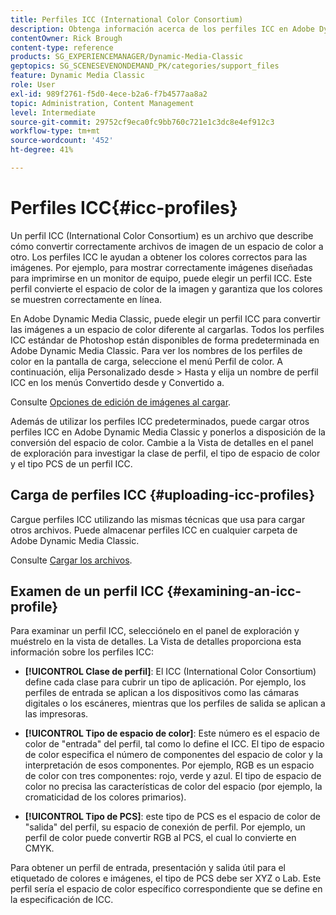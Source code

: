 ```yaml
---
title: Perfiles ICC (International Color Consortium)
description: Obtenga información acerca de los perfiles ICC en Adobe Dynamic Media Classic.
contentOwner: Rick Brough
content-type: reference
products: SG_EXPERIENCEMANAGER/Dynamic-Media-Classic
geptopics: SG_SCENESEVENONDEMAND_PK/categories/support_files
feature: Dynamic Media Classic
role: User
exl-id: 989f2761-f5d0-4ece-b2a6-f7b4577aa8a2
topic: Administration, Content Management
level: Intermediate
source-git-commit: 29752cf9eca0fc9bb760c721e1c3dc8e4ef912c3
workflow-type: tm+mt
source-wordcount: '452'
ht-degree: 41%

---
```


# Perfiles ICC{#icc-profiles}

Un perfil ICC (International Color Consortium) es un archivo que describe cómo convertir correctamente archivos de imagen de un espacio de color a otro. Los perfiles ICC le ayudan a obtener los colores correctos para las imágenes. Por ejemplo, para mostrar correctamente imágenes diseñadas para imprimirse en un monitor de equipo, puede elegir un perfil ICC. Este perfil convierte el espacio de color de la imagen y garantiza que los colores se muestren correctamente en línea.

En Adobe Dynamic Media Classic, puede elegir un perfil ICC para convertir las imágenes a un espacio de color diferente al cargarlas. Todos los perfiles ICC estándar de Photoshop están disponibles de forma predeterminada en Adobe Dynamic Media Classic. Para ver los nombres de los perfiles de color en la pantalla de carga, seleccione el menú Perfil de color. A continuación, elija Personalizado desde > Hasta y elija un nombre de perfil ICC en los menús Convertido desde y Convertido a.

Consulte [Opciones de edición de imágenes al cargar](image-editing-options-upload.md#image-editing-options-at-upload).

Además de utilizar los perfiles ICC predeterminados, puede cargar otros perfiles ICC en Adobe Dynamic Media Classic y ponerlos a disposición de la conversión del espacio de color. Cambie a la Vista de detalles en el panel de exploración para investigar la clase de perfil, el tipo de espacio de color y el tipo PCS de un perfil ICC.

## Carga de perfiles ICC {#uploading-icc-profiles}

Cargue perfiles ICC utilizando las mismas técnicas que usa para cargar otros archivos. Puede almacenar perfiles ICC en cualquier carpeta de Adobe Dynamic Media Classic.

Consulte [Cargar los archivos](uploading-files.md#uploading_your_files).

## Examen de un perfil ICC {#examining-an-icc-profile}

Para examinar un perfil ICC, selecciónelo en el panel de exploración y muéstrelo en la vista de detalles. La Vista de detalles proporciona esta información sobre los perfiles ICC:

* **[!UICONTROL Clase de perfil]**: El ICC (International Color Consortium) define cada clase para cubrir un tipo de aplicación. Por ejemplo, los perfiles de entrada se aplican a los dispositivos como las cámaras digitales o los escáneres, mientras que los perfiles de salida se aplican a las impresoras.

* **[!UICONTROL Tipo de espacio de color]**: Este número es el espacio de color de &quot;entrada&quot; del perfil, tal como lo define el ICC. El tipo de espacio de color especifica el número de componentes del espacio de color y la interpretación de esos componentes. Por ejemplo, RGB es un espacio de color con tres componentes: rojo, verde y azul. El tipo de espacio de color no precisa las características de color del espacio (por ejemplo, la cromaticidad de los colores primarios).

* **[!UICONTROL Tipo de PCS]**: este tipo de PCS es el espacio de color de &quot;salida&quot; del perfil, su espacio de conexión de perfil. Por ejemplo, un perfil de color puede convertir RGB al PCS, el cual lo convierte en CMYK.

Para obtener un perfil de entrada, presentación y salida útil para el etiquetado de colores e imágenes, el tipo de PCS debe ser XYZ o Lab. Este perfil sería el espacio de color específico correspondiente que se define en la especificación de ICC.
